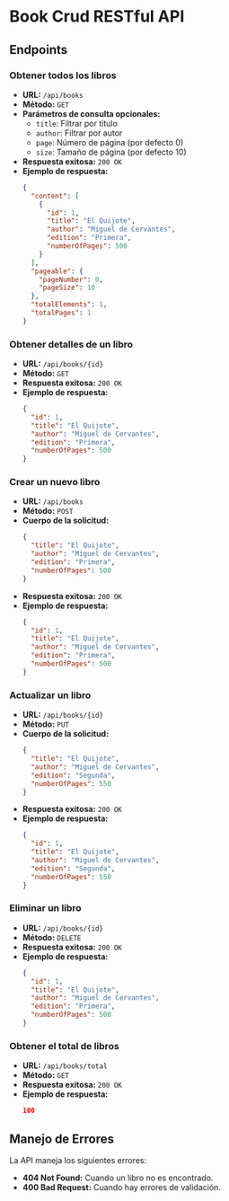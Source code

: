 # Book Crud RESTful API

## Endpoints

### Obtener todos los libros

- **URL:** `/api/books`
- **Método:** `GET`
- **Parámetros de consulta opcionales:**
    - `title`: Filtrar por título
    - `author`: Filtrar por autor
    - `page`: Número de página (por defecto 0)
    - `size`: Tamaño de página (por defecto 10)
- **Respuesta exitosa:** `200 OK`
- **Ejemplo de respuesta:**
    ```json
    {
      "content": [
        {
          "id": 1,
          "title": "El Quijote",
          "author": "Miguel de Cervantes",
          "edition": "Primera",
          "numberOfPages": 500
        }
      ],
      "pageable": {
        "pageNumber": 0,
        "pageSize": 10
      },
      "totalElements": 1,
      "totalPages": 1
    }
    ```

### Obtener detalles de un libro

- **URL:** `/api/books/{id}`
- **Método:** `GET`
- **Respuesta exitosa:** `200 OK`
- **Ejemplo de respuesta:**
    ```json
    {
      "id": 1,
      "title": "El Quijote",
      "author": "Miguel de Cervantes",
      "edition": "Primera",
      "numberOfPages": 500
    }
    ```

### Crear un nuevo libro

- **URL:** `/api/books`
- **Método:** `POST`
- **Cuerpo de la solicitud:**
    ```json
    {
      "title": "El Quijote",
      "author": "Miguel de Cervantes",
      "edition": "Primera",
      "numberOfPages": 500
    }
    ```
- **Respuesta exitosa:** `200 OK`
- **Ejemplo de respuesta:**
    ```json
    {
      "id": 1,
      "title": "El Quijote",
      "author": "Miguel de Cervantes",
      "edition": "Primera",
      "numberOfPages": 500
    }
    ```

### Actualizar un libro

- **URL:** `/api/books/{id}`
- **Método:** `PUT`
- **Cuerpo de la solicitud:**
    ```json
    {
      "title": "El Quijote",
      "author": "Miguel de Cervantes",
      "edition": "Segunda",
      "numberOfPages": 550
    }
    ```
- **Respuesta exitosa:** `200 OK`
- **Ejemplo de respuesta:**
    ```json
    {
      "id": 1,
      "title": "El Quijote",
      "author": "Miguel de Cervantes",
      "edition": "Segunda",
      "numberOfPages": 550
    }
    ```

### Eliminar un libro

- **URL:** `/api/books/{id}`
- **Método:** `DELETE`
- **Respuesta exitosa:** `200 OK`
- **Ejemplo de respuesta:**
    ```json
    {
      "id": 1,
      "title": "El Quijote",
      "author": "Miguel de Cervantes",
      "edition": "Primera",
      "numberOfPages": 500
    }
    ```

### Obtener el total de libros

- **URL:** `/api/books/total`
- **Método:** `GET`
- **Respuesta exitosa:** `200 OK`
- **Ejemplo de respuesta:**
    ```json
    100
    ```

## Manejo de Errores

La API maneja los siguientes errores:

- **404 Not Found:** Cuando un libro no es encontrado.
- **400 Bad Request:** Cuando hay errores de validación.